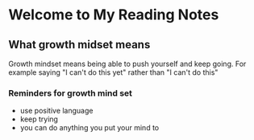 # Welcome to My Reading Notes 

## **What growth midset means**
Growth mindset means being able to push yourself and keep going. For example saying "I can't do this yet" rather than "I can't do this"


### **Reminders for growth mind set**
- use positive language
- keep trying
- you can do anything you put your mind to

